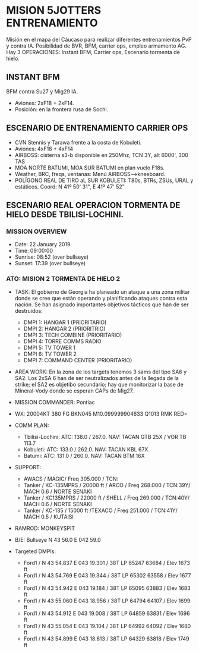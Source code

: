 # MISION 5JOTTERS ENTRENAMIENTO
Misión en el mapa del Cáucaso para realizar diferentes entrenamientos PvP y contra IA. Posibilidad de BVR, BFM, carrier ops, empleo armamento AG. Hay 3 OPERACIONES: Instant BFM, Carrier ops, Escenario tormenta de hielo.

## INSTANT BFM
BFM contra Su27 y Mig29 IA. 
- Aviones: 2xF18 + 2xF14.  
- Posición: en la frontera rusa de Sochi.

##  ESCENARIO DE ENTRENAMIENTO CARRIER OPS
- CVN Stennis y Tarawa frente a la costa de Kobuleti.
- Aviones: 4xF18 + 4xF14
- AIRBOSS:  cisterna s3-b disponible en 250Mhz, TCN 3Y, alt 6000', 300 TAS
- MOA NORTE BATUMI, MOA SUR BATUMI en plan vuelo F18s.
- Weather, BRC, freqs, ventanas: Menú AIRBOSS-->kneeboard.
- POLÍGONO REAL DE TIRO aL SUR KOBULETI: T80s, BTRs, ZSUs, URAL y estáticos. Coord: N 41º 50' 31", E 41º 47' 52" 

## ESCENARIO REAL  OPERACION TORMENTA DE HIELO DESDE TBILISI-LOCHINI. 
 
### MISSION OVERVIEW 
- Date: 22 January 2019
- Time: 09:00:00
- Sunrise: 08:52 (over bullseye) 
- Sunset: 17:39 (over bullseye) 

### ATO: MISION 2 TORMENTA DE HIELO 2

- TASK: El gobierno de Georgia ha planeado un ataque a una zona militar donde se cree que están operando y planificando ataques contra esta nación. Se han asignado importantes objetivos tácticos que han de ser destruidos:
  - DMPI 1: HANGAR 1 (PRIORITARIO)
  - DMPI 2: HANGAR 2 (PRIORITRIO)
  - DMPI 3: TECH COMBINE (PRIORITARIO)
  - DMPI 4: TORRE COMMS RADIO
  - DMPI 5: TV TOWER 1
  - DMPI 6: TV TOWER 2
  - DMPI 7: COMMAND CENTER (PRIORITARIO)

- AREA WORK: En la zona de los targets tenemos 3 sams del tipo SA6 y SA2. Los 2xSA 6 han de ser neutralizados antes de la llegada de la strike; el SA2 es objetibo secundario; hay que monitorizar la base de Mineral-Vody donde se esperan CAPs de Mig27.

- MISSION COMMANDER: Pontiac

- WX: 20004KT 380 FG BKN045 M10.099999904633 Q1013 RMK RED=

- COMM PLAN: 
  - Tbilisi-Lochini:    ATC: 138.0 / 267.0.   NAV: TACAN GTB 25X / VOR TB 113.7
  - Kobuleti:    ATC: 133.0 / 262.0.   NAV: TACAN KBL 67X
  - Batumi:    ATC: 131.0 / 260.0.   NAV: TACAN BTM 16X

- SUPPORT:
  - AWACS / MAGIC/ Freq 305.000 / TCN:
  - Tanker / KC-135MPRS / 20000 ft / ARCO / Freq 268.000 / TCN:39Y/ MACH 0.6 / NORTE SENAKI
  - Tanker / KC135MPRS / 22000 ft / SHELL / Freq 269.000 / TCN:40Y/ MACH 0.6 / NORTE SENAKI
  - Tanker / KC-135 / 15000 ft /TEXACO / Freq 251.000 / TCN:41Y/ MACH 0.5 / KUTAISI

- RAMROD: MONKEYSPIT

- B/E: Bullseye N 43 56.0 E 042 59.0

- Targeted DMPIs: 
  - Ford1 / N 43 54.837 E 043 19.301 / 38T LP 65247 63684 / Elev 1673 ft
  - Ford1 / N 43 54.769 E 043 19.344 / 38T LP 65302 63558 / Elev 1677 ft
  - Ford1 / N 43 54.942 E 043 19.184 / 38T LP 65095 63883 / Elev 1683 ft
  - Ford1 / N 43 55.060 E 043 18.956 / 38T LP 64794 64107 / Elev 1699 ft
  - Ford1 / N 43 54.912 E 043 19.008 / 38T LP 64859 63831 / Elev 1696 ft
  - Ford1 / N 43 55.054 E 043 19.104 / 38T LP 64992 64092 / Elev 1680 ft
  - Ford1 / N 43 54.899 E 043 18.613 / 38T LP 64329 63818 / Elev 1749 ft



 
